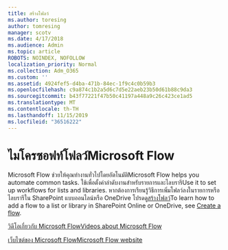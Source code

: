 ```yaml
---
title: สร้างโฟลว์
ms.author: toresing
author: tomresing
manager: scotv
ms.date: 4/17/2018
ms.audience: Admin
ms.topic: article
ROBOTS: NOINDEX, NOFOLLOW
localization_priority: Normal
ms.collection: Adm_O365
ms.custom: ''
ms.assetid: 4924fef5-d4ba-471b-84ec-1f9c4c0b59b3
ms.openlocfilehash: c9a874c1b2a5d6c7d5e22aeb23b50d61b88c9da3
ms.sourcegitcommit: b43f77221f47b50c41197a448a9c26c423ce1ad5
ms.translationtype: MT
ms.contentlocale: th-TH
ms.lasthandoff: 11/15/2019
ms.locfileid: "36516222"
---
```

# <a name="microsoft-flow"></a><span data-ttu-id="ba519-102">ไมโครซอฟท์โฟลว์</span><span class="sxs-lookup"><span data-stu-id="ba519-102">Microsoft Flow</span></span>

<span data-ttu-id="ba519-103">Microsoft Flow ช่วยให้คุณทำงานทั่วไปโดยอัตโนมัติ</span><span class="sxs-lookup"><span data-stu-id="ba519-103">Microsoft Flow helps you automate common tasks.</span></span> <span data-ttu-id="ba519-104">ใช้เพื่อตั้งค่าลำดับงานสำหรับรายการและไลบรารี</span><span class="sxs-lookup"><span data-stu-id="ba519-104">Use it to set up workflows for lists and libraries.</span></span> <span data-ttu-id="ba519-105">หากต้องการเรียนรู้วิธีการเพิ่มโฟลว์ลงในรายการหรือไลบรารีใน SharePoint แบบออนไลน์หรือ OneDrive โปรดดู[สร้างโฟลว์](https://go.microsoft.com/fwlink/?linkid=869408)</span><span class="sxs-lookup"><span data-stu-id="ba519-105">To learn how to add a flow to a list or library in SharePoint Online or OneDrive, see [Create a flow](https://go.microsoft.com/fwlink/?linkid=869408).</span></span>
  
[<span data-ttu-id="ba519-106">วิดีโอเกี่ยวกับ Microsoft Flow</span><span class="sxs-lookup"><span data-stu-id="ba519-106">Videos about Microsoft Flow</span></span>](https://go.microsoft.com/fwlink/?linkid=864641)
  
[<span data-ttu-id="ba519-107">เว็บไซต์ของ Microsoft Flow</span><span class="sxs-lookup"><span data-stu-id="ba519-107">Microsoft Flow website</span></span>](https://go.microsoft.com/fwlink/?linkid=864642)
  

